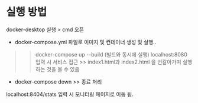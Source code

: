 # 실행 방법

docker-desktop 실행 > cmd 오픈 

- docker-compose.yml 파일로 이미지 및 컨테이너 생성 및 실행..
>> docker-compose up --build (빌드와 동시에 실행)
 >> localhost:8080 입력 시 서비스 접근 >> index1.html과 index2.html 을 번갈아가며 실행 하는 것을 볼 수 있음 

- docker-compose down >> 종료 처리
  

localhost:8404/stats 입력 시 모니터링 페이지로 이동 됨.
  
